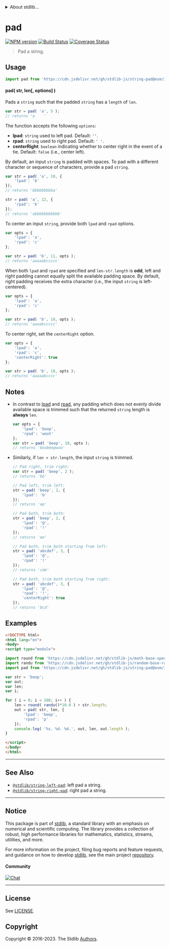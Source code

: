 <!--

@license Apache-2.0

Copyright (c) 2018 The Stdlib Authors.

Licensed under the Apache License, Version 2.0 (the "License");
you may not use this file except in compliance with the License.
You may obtain a copy of the License at

   http://www.apache.org/licenses/LICENSE-2.0

Unless required by applicable law or agreed to in writing, software
distributed under the License is distributed on an "AS IS" BASIS,
WITHOUT WARRANTIES OR CONDITIONS OF ANY KIND, either express or implied.
See the License for the specific language governing permissions and
limitations under the License.

-->


<details>
  <summary>
    About stdlib...
  </summary>
  <p>We believe in a future in which the web is a preferred environment for numerical computation. To help realize this future, we've built stdlib. stdlib is a standard library, with an emphasis on numerical and scientific computation, written in JavaScript (and C) for execution in browsers and in Node.js.</p>
  <p>The library is fully decomposable, being architected in such a way that you can swap out and mix and match APIs and functionality to cater to your exact preferences and use cases.</p>
  <p>When you use stdlib, you can be absolutely certain that you are using the most thorough, rigorous, well-written, studied, documented, tested, measured, and high-quality code out there.</p>
  <p>To join us in bringing numerical computing to the web, get started by checking us out on <a href="https://github.com/stdlib-js/stdlib">GitHub</a>, and please consider <a href="https://opencollective.com/stdlib">financially supporting stdlib</a>. We greatly appreciate your continued support!</p>
</details>

# pad

[![NPM version][npm-image]][npm-url] [![Build Status][test-image]][test-url] [![Coverage Status][coverage-image]][coverage-url] <!-- [![dependencies][dependencies-image]][dependencies-url] -->

> Pad a string.

<section class="intro">

</section>

<!-- /.intro -->



<section class="usage">

## Usage

```javascript
import pad from 'https://cdn.jsdelivr.net/gh/stdlib-js/string-pad@esm/index.mjs';
```

#### pad( str, len\[, options] )

Pads a `string` such that the padded `string` has a `length` of `len`.

```javascript
var str = pad( 'a', 5 );
// returns 'a    '
```

The function accepts the following `options`:

-   **lpad**: `string` used to left pad. Default: `''`.
-   **rpad**: `string` used to right pad. Default: `' '`.
-   **centerRight**: `boolean` indicating whether to center right in the event of a tie. Default: `false` (i.e., center left).

By default, an input `string` is padded with spaces. To pad with a different character or sequence of characters, provide a pad `string`.

```javascript
var str = pad( 'a', 10, {
    'lpad': 'b'
});
// returns 'bbbbbbbbba'

str = pad( 'a', 12, {
    'rpad': 'b'
});
// returns 'abbbbbbbbbbb'
```

To center an input `string`, provide both `lpad` and `rpad` options.

```javascript
var opts = {
    'lpad': 'a',
    'rpad': 'c'
};

var str = pad( 'b', 11, opts );
// returns 'aaaaabccccc'
```

When both `lpad` and `rpad` are specified and `len-str.length` is **odd**, left and right padding cannot equally split the available padding space. By default, right padding receives the extra character (i.e., the input `string` is left-centered).

```javascript
var opts = {
    'lpad': 'a',
    'rpad': 'c'
};

var str = pad( 'b', 10, opts );
// returns 'aaaabccccc'
```

To center right, set the `centerRight` option.

```javascript
var opts = {
    'lpad': 'a',
    'rpad': 'c',
    'centerRight': true
};

var str = pad( 'b', 10, opts );
// returns 'aaaaabcccc'
```

</section>

<!-- /.usage -->

<section class="notes">

## Notes

-   In contrast to [lpad][@stdlib/string/left-pad] and [rpad][@stdlib/string/right-pad], any padding which does not evenly divide available space is trimmed such that the returned `string` length is **always** `len`.

    ```javascript
    var opts = {
        'lpad': 'boop',
        'rpad': 'woot'
    };
    var str = pad( 'beep', 10, opts );
    // returns 'boobeepwoo'
    ```

-   Similarly, if `len < str.length`, the input `string` is trimmed.

    ```javascript
    // Pad right, trim right:
    var str = pad( 'beep', 2 );
    // returns 'be'

    // Pad left, trim left:
    str = pad( 'beep', 2, {
        'lpad': 'b'
    });
    // returns 'ep'

    // Pad both, trim both:
    str = pad( 'beep', 2, {
        'lpad': '@',
        'rpad': '!'
    });
    // returns 'ee'

    // Pad both, trim both starting from left:
    str = pad( 'abcdef', 3, {
        'lpad': '@',
        'rpad': '!'
    });
    // returns 'cde'

    // Pad both, trim both starting from right:
    str = pad( 'abcdef', 3, {
        'lpad': '@',
        'rpad': '!',
        'centerRight': true
    });
    // returns 'bcd'
    ```

</section>

<!-- /.notes -->

<section class="examples">

## Examples

<!-- eslint no-undef: "error" -->

```html
<!DOCTYPE html>
<html lang="en">
<body>
<script type="module">

import round from 'https://cdn.jsdelivr.net/gh/stdlib-js/math-base-special-round@esm/index.mjs';
import randu from 'https://cdn.jsdelivr.net/gh/stdlib-js/random-base-randu@esm/index.mjs';
import pad from 'https://cdn.jsdelivr.net/gh/stdlib-js/string-pad@esm/index.mjs';

var str = 'boop';
var out;
var len;
var i;

for ( i = 0; i < 100; i++ ) {
    len = round( randu()*10.0 ) + str.length;
    out = pad( str, len, {
        'lpad': 'beep',
        'rpad': 'p'
    });
    console.log( '%s. %d. %d.', out, len, out.length );
}

</script>
</body>
</html>
```

</section>

<!-- /.examples -->



<!-- Section for related `stdlib` packages. Do not manually edit this section, as it is automatically populated. -->

<section class="related">

* * *

## See Also

-   <span class="package-name">[`@stdlib/string-left-pad`][@stdlib/string/left-pad]</span><span class="delimiter">: </span><span class="description">left pad a string.</span>
-   <span class="package-name">[`@stdlib/string-right-pad`][@stdlib/string/right-pad]</span><span class="delimiter">: </span><span class="description">right pad a string.</span>

</section>

<!-- /.related -->

<!-- Section for all links. Make sure to keep an empty line after the `section` element and another before the `/section` close. -->


<section class="main-repo" >

* * *

## Notice

This package is part of [stdlib][stdlib], a standard library with an emphasis on numerical and scientific computing. The library provides a collection of robust, high performance libraries for mathematics, statistics, streams, utilities, and more.

For more information on the project, filing bug reports and feature requests, and guidance on how to develop [stdlib][stdlib], see the main project [repository][stdlib].

#### Community

[![Chat][chat-image]][chat-url]

---

## License

See [LICENSE][stdlib-license].


## Copyright

Copyright &copy; 2016-2023. The Stdlib [Authors][stdlib-authors].

</section>

<!-- /.stdlib -->

<!-- Section for all links. Make sure to keep an empty line after the `section` element and another before the `/section` close. -->

<section class="links">

[npm-image]: http://img.shields.io/npm/v/@stdlib/string-pad.svg
[npm-url]: https://npmjs.org/package/@stdlib/string-pad

[test-image]: https://github.com/stdlib-js/string-pad/actions/workflows/test.yml/badge.svg?branch=main
[test-url]: https://github.com/stdlib-js/string-pad/actions/workflows/test.yml?query=branch:main

[coverage-image]: https://img.shields.io/codecov/c/github/stdlib-js/string-pad/main.svg
[coverage-url]: https://codecov.io/github/stdlib-js/string-pad?branch=main

<!--

[dependencies-image]: https://img.shields.io/david/stdlib-js/string-pad.svg
[dependencies-url]: https://david-dm.org/stdlib-js/string-pad/main

-->

[chat-image]: https://img.shields.io/gitter/room/stdlib-js/stdlib.svg
[chat-url]: https://app.gitter.im/#/room/#stdlib-js_stdlib:gitter.im

[stdlib]: https://github.com/stdlib-js/stdlib

[stdlib-authors]: https://github.com/stdlib-js/stdlib/graphs/contributors

[cli-section]: https://github.com/stdlib-js/string-pad#cli
[cli-url]: https://github.com/stdlib-js/string-pad/tree/cli
[@stdlib/string-pad]: https://github.com/stdlib-js/string-pad/tree/main

[umd]: https://github.com/umdjs/umd
[es-module]: https://developer.mozilla.org/en-US/docs/Web/JavaScript/Guide/Modules

[deno-url]: https://github.com/stdlib-js/string-pad/tree/deno
[umd-url]: https://github.com/stdlib-js/string-pad/tree/umd
[esm-url]: https://github.com/stdlib-js/string-pad/tree/esm
[branches-url]: https://github.com/stdlib-js/string-pad/blob/main/branches.md

[stdlib-license]: https://raw.githubusercontent.com/stdlib-js/string-pad/main/LICENSE

[standard-streams]: https://en.wikipedia.org/wiki/Standard_streams

[mdn-regexp]: https://developer.mozilla.org/en-US/docs/Web/JavaScript/Guide/Regular_Expressions

<!-- <related-links> -->

[@stdlib/string/left-pad]: https://github.com/stdlib-js/string-left-pad/tree/esm

[@stdlib/string/right-pad]: https://github.com/stdlib-js/string-right-pad/tree/esm

<!-- </related-links> -->

</section>

<!-- /.links -->
